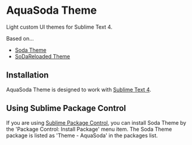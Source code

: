 # AquaSoda Theme

Light custom UI themes for Sublime Text 4.



Based on...
- [Soda Theme](https://buymeasoda.github.io/soda-theme/)
- [SoDaReloaded Theme](https://github.com/Miw0/SoDaReloaded-Theme/)

## Installation

AquaSoda Theme is designed to work with [Sublime Text 4](http://www.sublimetext.com/dev).

## Using Sublime Package Control

If you are using [Sublime Package Control](https://packagecontrol.io/), you can install Soda Theme by the 'Package Control: Install Package' menu item.
The Soda Theme package is listed as 'Theme - AquaSoda' in the packages list.
